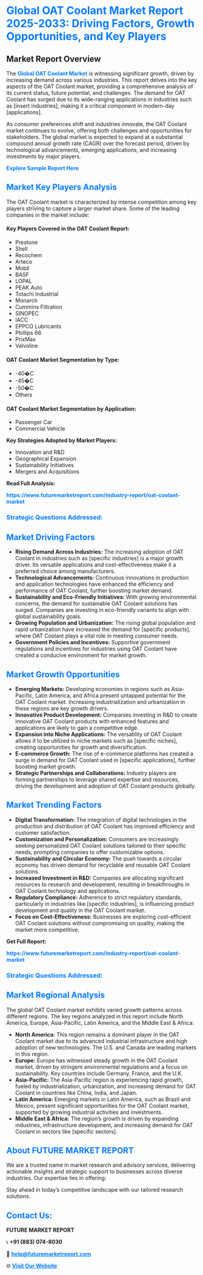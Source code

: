 <h1 style="color: #007BFF;">Global OAT Coolant Market Report 2025-2033: Driving Factors, Growth Opportunities, and Key Players</h1>

<section id="overview">
<h2>Market Report Overview</h2>
<p>The <a href="https://www.futuremarketreport.com/industry-report/oat-coolant-market" style="color: #007BFF; text-decoration: none;"><strong>Global OAT Coolant Market</strong></a> is witnessing significant growth, driven by increasing demand across various industries. This report delves into the key aspects of the OAT Coolant market, providing a comprehensive analysis of its current status, future potential, and challenges. The demand for OAT Coolant has surged due to its wide-ranging applications in industries such as [insert industries], making it a critical component in modern-day [applications].</p>
<p>As consumer preferences shift and industries innovate, the OAT Coolant market continues to evolve, offering both challenges and opportunities for stakeholders. The global market is expected to expand at a substantial compound annual growth rate (CAGR) over the forecast period, driven by technological advancements, emerging applications, and increasing investments by major players.</p>
</section>

<section id="overview">
<p><a href="https://www.futuremarketreport.com/request-sample/reportId=114340" style="color: #007BFF; text-decoration: none;"><strong>Explore Sample Report Here</strong></a></p>
</section>

<section id="key-players">
<h2 style="color: #007BFF;">Market Key Players Analysis</h2>
<p>The OAT Coolant market is characterized by intense competition among key players striving to capture a larger market share. Some of the leading companies in the market include:</p>
<h4>Key Players Covered in the OAT Coolant Report:</h4>
<ul><li>Prestone</li><li>Shell</li><li>Recochem</li><li>Arteco</li><li>Mobil</li><li>BASF</li><li>LOPAL</li><li>PEAK Auto</li><li>Totachi Industrial</li><li>Monarch</li><li>Cummins Filtration</li><li>SINOPEC</li><li>IACC</li><li>EPPCO Lubricants</li><li>Phillips 66</li><li>PrixMax</li><li>Valvoline</li></ul>
<h4>OAT Coolant Market Segmentation by Type:</h4>
<ul><li>-40�C</li><li>-45�C</li><li>-50�C</li><li>Others</li></ul>

<h4>OAT Coolant Market Segmentation by Application:</h4>
<ul><li>Passenger Car</li><li>Commercial Vehicle</li></ul>
<p><strong>Key Strategies Adopted by Market Players:</strong></p>
<ul>
<li>Innovation and R&D</li>
<li>Geographical Expansion</li>
<li>Sustainability Initiatives</li>
<li>Mergers and Acquisitions</li>
</ul>
</section>

<section>
<p><strong>Read Full Analysis: </strong></p><a href="https://www.futuremarketreport.com/industry-report/oat-coolant-market" style="color: #007BFF; text-decoration: none;"><strong>https://www.futuremarketreport.com/industry-report/oat-coolant-market</strong></a>
<h3 style="color: #007BFF;">Strategic Questions Addressed:</h3>
</section>

<section id="driving-factors">
<h2 style="color: #007BFF;">Market Driving Factors</h2>
<ul>
<li><strong>Rising Demand Across Industries:</strong> The increasing adoption of OAT Coolant in industries such as [specific industries] is a major growth driver. Its versatile applications and cost-effectiveness make it a preferred choice among manufacturers.</li>
<li><strong>Technological Advancements:</strong> Continuous innovations in production and application technologies have enhanced the efficiency and performance of OAT Coolant, further boosting market demand.</li>
<li><strong>Sustainability and Eco-Friendly Initiatives:</strong> With growing environmental concerns, the demand for sustainable OAT Coolant solutions has surged. Companies are investing in eco-friendly variants to align with global sustainability goals.</li>
<li><strong>Growing Population and Urbanization:</strong> The rising global population and rapid urbanization have increased the demand for [specific products], where OAT Coolant plays a vital role in meeting consumer needs.</li>
<li><strong>Government Policies and Incentives:</strong> Supportive government regulations and incentives for industries using OAT Coolant have created a conducive environment for market growth.</li>
</ul>
</section>

<section id="growth-opportunities">
<h2 style="color: #007BFF;">Market Growth Opportunities</h2>
<ul>
<li><strong>Emerging Markets:</strong> Developing economies in regions such as Asia-Pacific, Latin America, and Africa present untapped potential for the OAT Coolant market. Increasing industrialization and urbanization in these regions are key growth drivers.</li>
<li><strong>Innovative Product Development:</strong> Companies investing in R&D to create innovative OAT Coolant products with enhanced features and applications are likely to gain a competitive edge.</li>
<li><strong>Expansion into Niche Applications:</strong> The versatility of OAT Coolant allows it to be utilized in niche markets such as [specific niches], creating opportunities for growth and diversification.</li>
<li><strong>E-commerce Growth:</strong> The rise of e-commerce platforms has created a surge in demand for OAT Coolant used in [specific applications], further boosting market growth.</li>
<li><strong>Strategic Partnerships and Collaborations:</strong> Industry players are forming partnerships to leverage shared expertise and resources, driving the development and adoption of OAT Coolant products globally.</li>
</ul>
</section>

<section id="trending-factors">
<h2 style="color: #007BFF;">Market Trending Factors</h2>
<ul>
<li><strong>Digital Transformation:</strong> The integration of digital technologies in the production and distribution of OAT Coolant has improved efficiency and customer satisfaction.</li>
<li><strong>Customization and Personalization:</strong> Consumers are increasingly seeking personalized OAT Coolant solutions tailored to their specific needs, prompting companies to offer customizable options.</li>
<li><strong>Sustainability and Circular Economy:</strong> The push towards a circular economy has driven demand for recyclable and reusable OAT Coolant solutions.</li>
<li><strong>Increased Investment in R&D:</strong> Companies are allocating significant resources to research and development, resulting in breakthroughs in OAT Coolant technology and applications.</li>
<li><strong>Regulatory Compliance:</strong> Adherence to strict regulatory standards, particularly in industries like [specific industries], is influencing product development and quality in the OAT Coolant market.</li>
<li><strong>Focus on Cost-Effectiveness:</strong> Businesses are exploring cost-efficient OAT Coolant solutions without compromising on quality, making the market more competitive.</li>
</ul>
</section>

<section>
<p><strong>Get Full Report: </strong></p><a href="https://www.futuremarketreport.com/industry-report/oat-coolant-market" style="color: #007BFF; text-decoration: none;"><strong>https://www.futuremarketreport.com/industry-report/oat-coolant-market</strong></a>
<h3 style="color: #007BFF;">Strategic Questions Addressed:</h3>
</section>


<section id="regional-analysis">
<h2 style="color: #007BFF;">Market Regional Analysis</h2>
<p>The global OAT Coolant market exhibits varied growth patterns across different regions. The key regions analyzed in this report include North America, Europe, Asia-Pacific, Latin America, and the Middle East & Africa:</p>
<ul>
<li><strong>North America:</strong> This region remains a dominant player in the OAT Coolant market due to its advanced industrial infrastructure and high adoption of new technologies. The U.S. and Canada are leading markets in this region.</li>
<li><strong>Europe:</strong> Europe has witnessed steady growth in the OAT Coolant market, driven by stringent environmental regulations and a focus on sustainability. Key countries include Germany, France, and the U.K.</li>
<li><strong>Asia-Pacific:</strong> The Asia-Pacific region is experiencing rapid growth, fueled by industrialization, urbanization, and increasing demand for OAT Coolant in countries like China, India, and Japan.</li>
<li><strong>Latin America:</strong> Emerging markets in Latin America, such as Brazil and Mexico, present significant opportunities for the OAT Coolant market, supported by growing industrial activities and investments.</li>
<li><strong>Middle East & Africa:</strong> The region’s growth is driven by expanding industries, infrastructure development, and increasing demand for OAT Coolant in sectors like [specific sectors].</li>
</ul>
</section>

<footer>
<h2 style="color: #007BFF;">About FUTURE MARKET REPORT</h2>
<p>We are a trusted name in market research and advisory services, delivering actionable insights and strategic support to businesses across diverse industries. Our expertise lies in offering:</p>

<p>Stay ahead in today’s competitive landscape with our tailored research solutions.</p>

<h2 style="color: #007BFF;">Contact Us:</h2>
<p><strong>FUTURE MARKET REPORT</strong></p>
<p>📞 <strong>+91 (883) 074-8030</strong></p>
<p>📧 <strong><a href="mailto:help@futuremarketreport.com" style="color: #007BFF;">help@futuremarketreport.com</a></strong></p>
<p>🌐 <strong><a href="https://www.futuremarketreport.com/" style="color: #007BFF;">Visit Our Website</a></strong></p>
</footer>